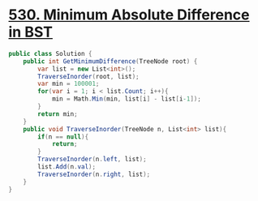 # [530. Minimum Absolute Difference in BST](https://leetcode.com/problems/minimum-absolute-difference-in-bst/)

```csharp
public class Solution {
    public int GetMinimumDifference(TreeNode root) {
        var list = new List<int>();
        TraverseInorder(root, list);
        var min = 100001;
        for(var i = 1; i < list.Count; i++){
            min = Math.Min(min, list[i] - list[i-1]);
        }
        return min;
    }
    public void TraverseInorder(TreeNode n, List<int> list){
        if(n == null){
            return;
        }
        TraverseInorder(n.left, list);
        list.Add(n.val);
        TraverseInorder(n.right, list);
    }
}
```
